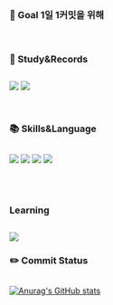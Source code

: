 
##
### :star2: Goal 1일 1커밋을 위해

<br>

### :notebook_with_decorative_cover: Study&Records
##
<a href="https://3d1935.tistory.com/"><img src="https://img.shields.io/badge/Blog-FF5722?style=for-the-badge&logo=Blogger&logoColor=white"/></a>
<a href = "https://github.com/bickck/"><img src="https://img.shields.io/badge/github-181717?style=for-the-badge&logo=github&logoColor=white"></a>


<br>

### :books: Skills&Language
##

<img src="https://img.shields.io/badge/c++-00599C?style=for-the-badge&logo=c%2B%2B&logoColor=white"> <img src="https://img.shields.io/badge/Java-007396?style=for-the-badge&logo=Java&logoColor=white"/> <img src="https://img.shields.io/badge/Spring-6DB33F?style=for-the-badge&logo=Spring&logoColor=white"/> <img src="https://img.shields.io/badge/MySQL-4479A1?style=for-the-badge&logo=MySQL&logoColor=white"/>

##
<br>

### Learning 
##
<img src="https://img.shields.io/badge/AmazonAWS-232F3E?style=for-the-badge&logo=AmazonAWS&logoColor=white">


<br>

### :pencil2: Commit Status
##
[![Anurag's GitHub stats](https://github-readme-stats.vercel.app/api?username=bickck)](https://github.com/anuraghazra/github-readme-stats)
